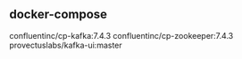 ## docker-compose
confluentinc/cp-kafka:7.4.3
confluentinc/cp-zookeeper:7.4.3
provectuslabs/kafka-ui:master
